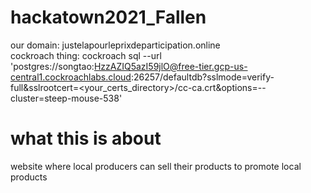 # hackatown2021_Fallen
our domain: justelapourleprixdeparticipation.online <br>
cockroach thing: cockroach sql --url 'postgres://songtao:HzzAZIQ5azI59jlO@free-tier.gcp-us-central1.cockroachlabs.cloud:26257/defaultdb?sslmode=verify-full&sslrootcert=<your_certs_directory>/cc-ca.crt&options=--cluster=steep-mouse-538'
# what this is about
website where local producers can sell their products to promote local products
